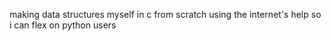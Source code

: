 making data structures myself in c from scratch using the internet's help so i can flex on python users

